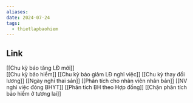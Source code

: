 ```yaml
---
aliases: 
date: 2024-07-24
tags:
  - thietlapbaohiem
---
```

## Link
[[Chu kỳ báo tăng LĐ mới]] 	
[[Chu kỳ bảo hiểm]] 
[[Chu kỳ báo giảm LĐ nghỉ việc]]
[[Chu kỳ thay đổi lương]]
[[Ngày nghỉ thai sản]]
[[Phân tích cho nhân viên nhân bản]]
[[NV nghỉ việc đóng BHYT]]
[[Phân tích BH theo Hợp đồng]]
[[Chặn phân tích bảo hiểm ở tương lai]]